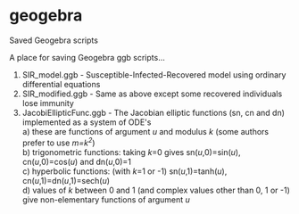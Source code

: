 # geogebra
Saved Geogebra scripts

A place for saving Geogebra ggb scripts...

1) SIR_model.ggb - Susceptible-Infected-Recovered model using ordinary differential equations<br/>
2) SIR_modified.ggb - Same as above except some recovered individuals lose immunity<br/>
3) JacobiEllipticFunc.ggb - The Jacobian elliptic functions (sn, cn and dn) implemented as a system of ODE's<br/>
   a) these are functions of argument *u* and modulus *k* (some authors prefer to use *m=k<sup>2</sup>*)<br/>
   b) trigonometric functions: taking *k*=0 gives sn(*u*,0)=sin(*u*), cn(*u*,0)=cos(*u*) and dn(*u*,0)=1<br/>
   c) hyperbolic functions: (with *k*=1 or -1) sn(*u*,1)=tanh(*u*), cn(*u*,1)=dn(*u*,1)=sech(*u*)<br/>
   d) values of *k* between 0 and 1 (and complex values other than 0, 1 or -1) give non-elementary functions of argument *u*<br/>
   
